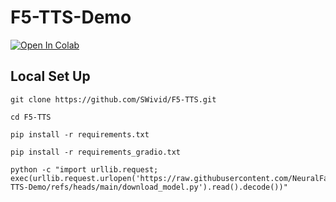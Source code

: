 # F5-TTS-Demo
[![Open In Colab](https://colab.research.google.com/assets/colab-badge.svg)](https://colab.research.google.com/github/NeuralFalconYT/F5-TTS-Demo/blob/main/F5_TTS_Demo.ipynb) <br>

## Local Set Up
```
git clone https://github.com/SWivid/F5-TTS.git
```
```
cd F5-TTS
```
```
pip install -r requirements.txt
```
```
pip install -r requirements_gradio.txt
```
```
python -c "import urllib.request; exec(urllib.request.urlopen('https://raw.githubusercontent.com/NeuralFalconYT/F5-TTS-Demo/refs/heads/main/download_model.py').read().decode())"
```
